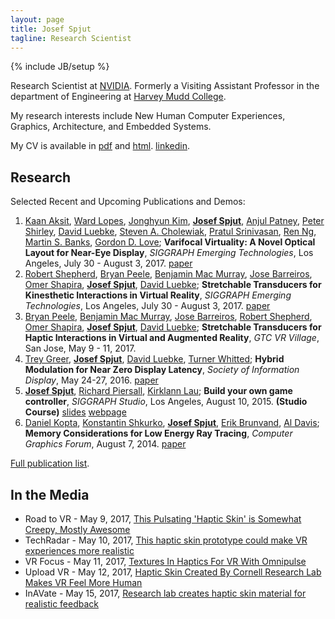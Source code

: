 ```yaml
---
layout: page
title: Josef Spjut
tagline: Research Scientist
---
```

{% include JB/setup %}

Research Scientist at [NVIDIA][]. Formerly a Visiting Assistant Professor in the department of Engineering at [Harvey Mudd College][HMC].

My research interests include New Human Computer Experiences, Graphics, Architecture, and Embedded Systems. 

My CV is available in [pdf](files/cv.pdf) and [html](cv).
[linkedin](https://www.linkedin.com/in/josefspjut).

   [HMC]: http://hmc.edu
   [NVIDIA]: http://research.nvidia.com

## Research

Selected Recent and Upcoming Publications and Demos:

1.  [Kaan Aksit][kaskit], [Ward Lopes][wlopes], [Jonghyun Kim][jonghyunkim], **[Josef Spjut][jspjut]**, [Anjul Patney][apatney], [Peter Shirley][pshirley], [David Luebke][dluebke], [Steven A. Cholewiak][scholewiak], [Pratul Srinivasan][psrinivasan], [Ren Ng][renng], [Martin S. Banks][mbanks], [Gordon D. Love][glove];
**Varifocal Virtuality: A Novel Optical Layout for Near-Eye Display**,
*SIGGRAPH Emerging Technologies*,
Los Angeles, July 30 - August 3, 2017.
[paper](http://research.nvidia.com/sites/default/files/publications/final%281%29.pdf)
1.  [Robert Shepherd][rshepherd], [Bryan Peele][bpeele], [Benjamin Mac Murray][bmacmurray], [Jose Barreiros][jbarreiros], [Omer Shapira][oshapira], **[Josef Spjut][jspjut]**, [David Luebke][dluebke];
**Stretchable Transducers for Kinesthetic Interactions in Virtual Reality**,
*SIGGRAPH Emerging Technologies*,
Los Angeles, July 30 - August 3, 2017.
[paper](http://research.nvidia.com/sites/default/files/publications/peele_siggraph_etech17.pdf)
1.  [Bryan Peele][bpeele], [Benjamin Mac Murray][bmacmurray], [Jose Barreiros][jbarreiros], [Robert Shepherd][rshepherd], [Omer Shapira][oshapira], **[Josef Spjut][jspjut]**, [David Luebke][dluebke];
**Stretchable Transducers for Haptic Interactions in Virtual and Augmented Reality**,
*GTC VR Village*,
San Jose, May 9 - 11, 2017.
1.  [Trey Greer][tgreer], **[Josef Spjut][jspjut]**, [David Luebke][dluebke], [Turner Whitted][jtw];
**Hybrid Modulation for Near Zero Display Latency**,
*Society of Information Display*,
May 24-27, 2016.
[paper](http://josef.spjut.me/greer16.pdf)
1.  **[Josef Spjut][jspjut]**, [Richard Piersall][rpiersall], [Kirklann Lau][klau];
**Build your own game controller**,
*SIGGRAPH Studio*,
Los Angeles, August 10, 2015. **(Studio Course)**
[slides](http://josef.spjut.me/class/controllerCourseNotes.pdf)
[webpage](http://josef.spjut.me/class/game-controller)
1.  [Daniel Kopta][dkopta], [Konstantin Shkurko][kshkurko], **[Josef Spjut][jspjut]**, [Erik Brunvand][elb], [Al Davis][ald];
**Memory Considerations for Low Energy Ray Tracing**,
*Computer Graphics Forum*,
August 7, 2014.
[paper](http://onlinelibrary.wiley.com/doi/10.1111/cgf.12458/abstract?systemMessage=Wiley+Online+Library+will+be+disrupted+9th+Aug+from+10-2+BST+for+essential+maintenance.+Pay+Per+View+will+be+unavailable+from+10-6+BST.)
<!--1.  [Daniel Kopta][dkopta], [Konstantin Shkurko][kshkurko], **[Josef Spjut][jspjut]**, [Erik Brunvand][elb], [Al Davis][ald];
**An Energy and Bandwidth Efficient Ray Tracing Architecture**,
*High-Performance Graphics (HPG 2013)*,
Anaheim, July 10-21, 2013.
[paper](http://www.cs.utah.edu/~dkopta/papers/hwrt_hpg13.pdf)-->
<!--1.  [Daniel Kopta][dkopta], [Thiago Ize][tize], **[Josef Spjut][jspjut]**, [Erik Brunvand][elb], [Al Davis][ald], [Andrew Kensler][aek];
**Fast, Effective BVH Updates for Animated Scenes**,
*ACM SIGGRAPH Symposium on Interactive 3D Graphics and Games (I3D 2012)*,
Irvine, March, 2012.
[paper](http://www.cs.utah.edu/~thiago/papers/rotations.pdf)-->

   [renng]: https://www2.eecs.berkeley.edu/Faculty/Homepages/yirenng.html/
   [abagaria]: None
   [kshkurko]: http://www.cs.utah.edu/~kshkurko/
   [ald]: http://www.cs.utah.edu/~ald/
   [dluebke]: http://luebke.us/
   [wlopes]: https://research.nvidia.com/users/ward-lopes
   [tgreer]: https://research.nvidia.com/users/trey-greer
   [dnellans]: http://david.nellans.org
   [jtw]: https://research.nvidia.com/users/turner-whitted
   [psrinivasan]: https://people.eecs.berkeley.edu/~pratul/
   [nil]: http://www.cs.utah.edu/~nil
   [pning]: None
   [elb]: http://www.cs.utah.edu/~elb/
   [jsung]: None
   [afishberg]: None
   [bmacmurray]: https://orl.mae.cornell.edu/#people
   [oshapira]: http://omershapira.com/#all
   [jonghyunkim]: None
   [mbanks]: http://bankslab.berkeley.edu/
   [klau]: None
   [pshirley]: https://www.cs.utah.edu/~shirley/
   [rajeev]: http://www.cs.utah.edu/~rajeev
   [dhpark]: http://web.eecs.umich.edu/~dohypark/
   [bpeele]: http://www.gnarlydesign.io/
   [tize]: http://www.cs.utah.edu/~thiago
   [sboulos]: http://graphics.stanford.edu/~boulos/research.htm
   [spugsley]: http://www.cs.utah.edu/~pugsley
   [skrupa]: None
   [mkorbel]: None
   [jspjut]: http://josef.spjut.me
   [sparker]: http://www.cs.utah.edu/~sparker
   [rshepherd]: https://orl.mae.cornell.edu/#people
   [skellis]: http://vis.caltech.edu/~skellis
   [acarter]: None
   [dkopta]: http://www.cs.utah.edu/~dkopta/
   [glove]: https://www.dur.ac.uk/physics/staff/profiles/?id=246
   [kaskit]: https://kaanaksit.com/
   [rpiersall]: None
   [fhannan]: None
   [estorm]: None
   [jbarreiros]: None
   [aek]: http://www.cs.utah.edu/~aek
   [scholewiak]: http://steven.cholewiak.com/
   [apatney]: http://idav.ucdavis.edu/~anjul/


[Full publication list](research).

## In the Media

* Road to VR - May 9, 2017, [This Pulsating 'Haptic Skin' is Somewhat Creepy, Mostly Awesome](http://www.roadtovr.com/omnipulse-haptic-skin-organic-robotics-lab-virtual-reality/)
* TechRadar - May 10, 2017, [This haptic skin prototype could make VR experiences more realistic](http://www.techradar.com/news/this-haptic-skin-prototype-could-make-vr-experiences-more-realistic)
* VR Focus - May 11, 2017, [Textures In Haptics For VR With Omnipulse](https://www.vrfocus.com/2017/05/textures-in-haptics-for-vr-with-omnipulse/)
* Upload VR - May 12, 2017, [Haptic Skin Created By Cornell Research Lab Makes VR Feel More Human](https://uploadvr.com/haptic-skin-created-cornell-research-lab-makes/)
* InAVate - May 15, 2017, [Research lab creates haptic skin material for realistic feedback](http://www.inavateonthenet.net/news/article/research-lab-creates-haptic-skin-material-for-realistic-feedback)

